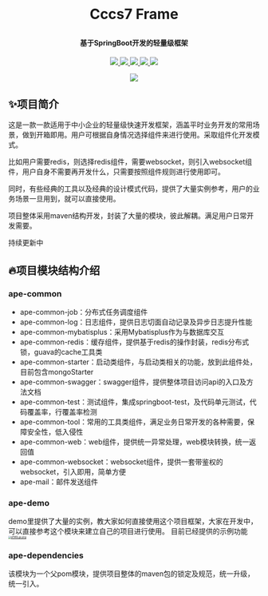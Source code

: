 <h1 align="center" style="margin: 30px 0 30px; font-weight: bold;">Cccs7 Frame</h1>
<h4 align="center">基于SpringBoot开发的轻量级框架</h4>
<p align="center">
<a href='https://github.com/cs7eric/cccs7-frame'>
	<img src='https://img.shields.io/badge/github-black'>
</a>
<a href="https://blog.cccs7.icu/">
	<img src="https://img.shields.io/badge/%E4%B8%AA%E4%BA%BA%E5%8D%9A%E5%AE%A2-Cccs7's_blog-red">    
</a>
<a href="https://github.com/cs7eric/cccs7-frame">
	<img src="https://img.shields.io/badge/version-v1.0-red">
</a>
<a href='https://github.com/cs7eric/cccs7-frame'>
	<img src='https://img.shields.io/badge/License-MIT-red'>    
</a>
<a href="https://github.com/cs7eric/cccs7-frame">
	<img src="https://img.shields.io/badge/wechat-cccs7611-brightgreen">
</a>
</p>
<div align="center">
	<img align="center" src="https://cs7eric-image.oss-cn-hangzhou.aliyuncs.com/images/image-20230823124853354.png">
</div>



## ✨项目简介

这是一款一款适用于中小企业的轻量级快速开发框架，涵盖平时业务开发的常用场景，做到开箱即用。用户可根据自身情况选择组件来进行使用。采取组件化开发模式。

比如用户需要redis，则选择redis组件，需要websocket，则引入websocket组件，用户自身不需要再开发什么，只需要按照组件规则进行使用即可。

同时，有些经典的工具以及经典的设计模式代码，提供了大量实例参考，用户的业务场景一旦用到，就可以直接使用。

项目整体采用maven结构开发，封装了大量的模块，彼此解耦。满足用户日常开发需要。

持续更新中



## 🔥项目模块结构介绍

### ape-common

* ape-common-job：分布式任务调度组件
* ape-common-log：日志组件，提供日志切面自动记录及异步日志提升性能
* ape-common-mybatisplus：采用Mybatisplus作为与数据库交互
* ape-common-redis：缓存组件，提供基于redis的操作封装，redis分布式锁，guava的cache工具类
* ape-common-starter：启动类组件，与启动类相关的功能，放到此组件处，目前包含mongoStarter
* ape-common-swagger：swagger组件，提供整体项目访问api的入口及方法文档
* ape-common-test：测试组件，集成springboot-test，及代码单元测试，代码覆盖率，行覆盖率检测
* ape-common-tool：常用的工具类组件，满足业务日常开发的各种需要，保障安全性，低入侵性
* ape-common-web：web组件，提供统一异常处理，web模块转换，统一返回值
* ape-common-websocket：websocket组件，提供一套带鉴权的websocket，引入即用，简单方便
* ape-mail：邮件发送组件

### ape-demo

demo里提供了大量的实例，教大家如何直接使用这个项目框架，大家在开发中，可以直接参考这个模块来建立自己的项目进行使用。
目前已经提供的示例功能
<a href="https://imgse.com/i/pPM6Lge"><img src="https://cs7eric-image.oss-cn-hangzhou.aliyuncs.com/images/pPM6Lge.png" alt="pPM6Lge.png" border="0" style="zoom: 33%;" /></a>

### ape-dependencies

该模块为一个父pom模块，提供项目整体的maven包的锁定及规范，统一升级，统一引入。

